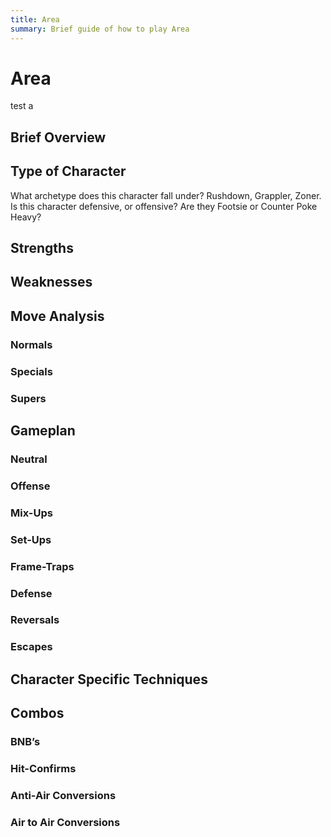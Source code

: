 ```yaml
---
title: Area
summary: Brief guide of how to play Area
---
```


# Area
test a

## Brief Overview

## Type of Character

What archetype does this character fall under? Rushdown, Grappler, Zoner. Is this character defensive, or offensive? Are they Footsie or Counter Poke Heavy? 

## Strengths

## Weaknesses

## Move Analysis

### Normals

### Specials

### Supers

## Gameplan

### Neutral

### Offense

### Mix-Ups

### Set-Ups

### Frame-Traps

### Defense

### Reversals

### Escapes

## Character Specific Techniques

## Combos

### BNB’s

### Hit-Confirms

### Anti-Air Conversions

### Air to Air Conversions

